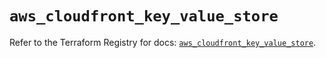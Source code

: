# `aws_cloudfront_key_value_store`

Refer to the Terraform Registry for docs: [`aws_cloudfront_key_value_store`](https://registry.terraform.io/providers/hashicorp/aws/6.10.0/docs/resources/cloudfront_key_value_store).
